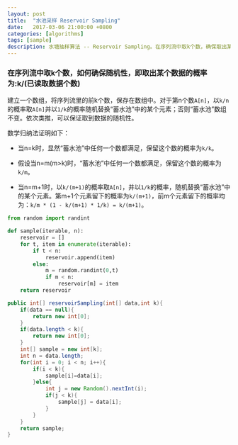 ```yaml
---
layout: post
title:  "水池采样 Reservoir Sampling"
date:   2017-03-06 21:00:00 +0800
categories: [algorithms]
tags: [sample]
description: 水塘抽样算法 -- Reservoir Sampling。在序列流中取k个数，确保取出某个数据的概率为:k/n
---
```


### 在序列流中取k个数，如何确保随机性，即取出某个数据的概率为:k/(已读取数据个数)

建立一个数组，将序列流里的前k个数，保存在数组中。对于第n个数`A[n]`，以`k/n`的概率取`A[n]`并以`1/k`的概率随机替换“蓄水池”中的某个元素；否则“蓄水池”数组不变。依次类推，可以保证取到数据的随机性。

数学归纳法证明如下：

- 当n=k时，显然“蓄水池”中任何一个数都满足，保留这个数的概率为`k/k`。

- 假设当n=m(m>k)时，“蓄水池”中任何一个数都满足，保留这个数的概率为`k/m`。 

- 当n=m+1时，以`k/(m+1)`的概率取`A[n]`，并以`1/k`的概率，随机替换“蓄水池”中的某个元素。第m+1个元素留下的概率为`k/(m+1)`，前m个元素留下的概率均为：`k/m * (1 - k/(m+1) * 1/k) = k/(m+1)`。

~~~python
from random import randint

def sample(iterable, n):
    reservoir = []
    for t, item in enumerate(iterable):
        if t < n:
            reservoir.append(item)
        else:
            m = random.randint(0,t)
            if m < n:
                reservoir[m] = item
    return reservoir
~~~

~~~java
public int[] reservoirSampling(int[] data,int k){
    if(data == null){
        return new int[0];
    }
    if(data.length < k){
        return new int[0];
    }
    int[] sample = new int[k];
    int n = data.length;
    for(int i = 0; i < n; i++){
        if(i < k){
            sample[i]=data[i];
        }else{
            int j = new Random().nextInt(i);
            if(j < k){
                sample[j] = data[i];
            }
        }
    }
    return sample;
}
~~~
